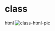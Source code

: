 # class
html
![class-html-pic](https://user-images.githubusercontent.com/105224244/181920371-d8883351-6dd5-43d0-989b-2a3c598919a0.jpg)
